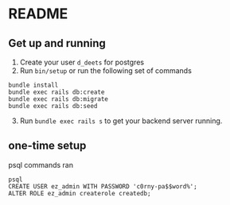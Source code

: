 # README

## Get up and running

1. Create your user `d_deets` for postgres
2. Run `bin/setup` or run the following set of commands

```
bundle install
bundle exec rails db:create
bundle exec rails db:migrate
bundle exec rails db:seed
```

3. Run `bundle exec rails s` to get your backend server running.

## one-time setup
psql commands ran

```
psql
CREATE USER ez_admin WITH PASSWORD 'c0rny-pa$$word%';
ALTER ROLE ez_admin createrole createdb;
```
